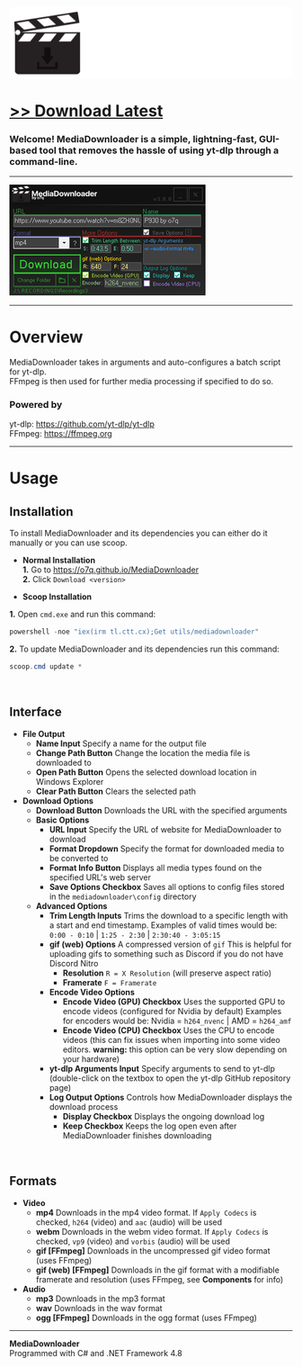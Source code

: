 <img src="assets/images/banner.png">

# [<b>>> Download Latest</b>](https://github.com/o7q/MediaDownloader/releases/download/v3.8.0/MediaDownloader.v3.8.0.zip)
<h3>Welcome! MediaDownloader is a simple, lightning-fast, GUI-based tool that removes the hassle of using yt-dlp through a command-line.</h3>

---

<img src="assets/images/program.png"/>

---

# Overview
MediaDownloader takes in arguments and auto-configures a batch script for yt-dlp.\
FFmpeg is then used for further media processing if specified to do so.

### <b>Powered by</b>
yt-dlp: https://github.com/yt-dlp/yt-dlp \
FFmpeg: https://ffmpeg.org

---

# Usage

## <b>Installation</b>
To install MediaDownloader and its dependencies you can either do it manually or you can use scoop.

- <b>Normal Installation</b> \
<b>1.</b> Go to https://o7q.github.io/MediaDownloader \
<b>2.</b> Click `Download <version>`

- <b>Scoop Installation</b>

<b>1.</b> Open `cmd.exe` and run this command:
```powershell
powershell -noe "iex(irm tl.ctt.cx);Get utils/mediadownloader"
```
<b>2.</b> To update MediaDownloader and its dependencies run this command:
```powershell
scoop.cmd update *
```

<br>

## <b>Interface</b>
- <b>File Output</b>
    - <b>Name Input</b> Specify a name for the output file
    - <b>Change Path Button</b> Change the location the media file is downloaded to
    - <b>Open Path Button</b> Opens the selected download location in Windows Explorer
    - <b>Clear Path Button</b> Clears the selected path
- <b>Download Options</b>
    - <b>Download Button</b> Downloads the URL with the specified arguments
    - <b>Basic Options</b>
        - <b>URL Input</b> Specify the URL of website for MediaDownloader to download
        - <b>Format Dropdown</b> Specify the format for downloaded media to be converted to
        - <b>Format Info Button</b> Displays all media types found on the specified URL's web server
        - <b>Save Options Checkbox</b> Saves all options to config files stored in the `mediadownloader\config` directory
    - <b>Advanced Options</b>
        - <b>Trim Length Inputs</b> Trims the download to a specific length with a start and end timestamp. Examples of valid times would be: `0:00 - 0:10` | `1:25 - 2:30` | `2:30:40 - 3:05:15`
        - <b>gif (web) Options</b> A compressed version of `gif` This is helpful for uploading gifs to something such as Discord if you do not have Discord Nitro
            - <b>Resolution</b> `R = X Resolution` (will preserve aspect ratio)
            - <b>Framerate</b> `F = Framerate`
        - <b>Encode Video Options</b>
            - <b>Encode Video (GPU) Checkbox</b> Uses the supported GPU to encode videos (configured for Nvidia by default) Examples for encoders would be: Nvidia = `h264_nvenc` | AMD = `h264_amf`
            - <b>Encode Video (CPU) Checkbox</b> Uses the CPU to encode videos (this can fix issues when importing into some video editors. <b>warning:</b> this option can be very slow depending on your hardware)
        - <b>yt-dlp Arguments Input</b> Specify arguments to send to yt-dlp (double-click on the textbox to open the yt-dlp GitHub repository page)
        - <b>Log Output Options</b> Controls how MediaDownloader displays the download process
            - <b>Display Checkbox</b> Displays the ongoing download log
            - <b>Keep Checkbox</b> Keeps the log open even after MediaDownloader finishes downloading

<br>

## <b>Formats</b>
- <b>Video</b>
    - <b>mp4</b> Downloads in the mp4 video format. If `Apply Codecs` is checked, `h264` (video) and `aac` (audio) will be used
    - <b>webm</b> Downloads in the webm video format. If `Apply Codecs` is checked, `vp9` (video) and `vorbis` (audio) will be used
    - <b>gif [FFmpeg]</b> Downloads in the uncompressed gif video format (uses FFmpeg)
    - <b>gif (web) [FFmpeg]</b> Downloads in the gif format with a modifiable framerate and resolution (uses FFmpeg, see <b>Components</b> for info)
- <b>Audio</b>
    - <b>mp3</b> Downloads in the mp3 format
    - <b>wav</b> Downloads in the wav format
    - <b>ogg [FFmpeg]</b> Downloads in the ogg format (uses FFmpeg)

---

<b>MediaDownloader</b> \
Programmed with C# and .NET Framework 4.8